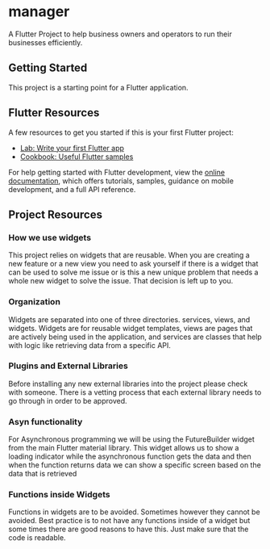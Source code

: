 # manager

A Flutter Project to help business owners and operators to run their businesses efficiently.

## Getting Started

This project is a starting point for a Flutter application.

## Flutter Resources

A few resources to get you started if this is your first Flutter project:

- [Lab: Write your first Flutter app](https://docs.flutter.dev/get-started/codelab)
- [Cookbook: Useful Flutter samples](https://docs.flutter.dev/cookbook)

For help getting started with Flutter development, view the
[online documentation](https://docs.flutter.dev/), which offers tutorials,
samples, guidance on mobile development, and a full API reference.

## Project Resources

### How we use widgets

This project relies on widgets that are reusable. When you are creating a new feature or a
new view you need to ask yourself if there is a widget that can be used to solve me issue
or is this a new unique problem that needs a whole new widget to solve the issue. That decision
is left up to you.

### Organization

Widgets are separated into one of three directories. services, views, and widgets. Widgets are for reusable
widget templates, views are pages that are actively being used in the application, and services are classes that
help with logic like retrieving data from a specific API.

### Plugins and External Libraries

Before installing any new external libraries into the project please check with someone.
There is a vetting process that each external library needs to go through in order to be approved.

### Asyn functionality

For Asynchronous programming we will be using the FutureBuilder widget from the main Flutter material library.
This widget allows us to show a loading indicator while the asynchronous function gets the data and then when the
function returns data we can show a specific screen based on the data that is retrieved

### Functions inside Widgets

Functions in widgets are to be avoided. Sometimes however they cannot be avoided. Best practice is to not have any functions
inside of a widget but some times there are good reasons to have this. Just make sure that the code is readable.